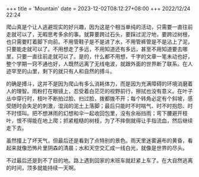 +++
title = 'Mountain'
date = 2023-12-02T08:12:27+08:00
+++
2022/12/24 22:24

爬山真是个让人逃避现实的好兴趣，因为这是个相当单纯的活动，只需要一直往前走就可以了，无暇思考多余的事。就算要跨过石头，要踩过泥泞地，要跨过树根，也只需要盯着脚下向前。不用管鞋子是不是进了水，不用管裤管是不是沾上了泥，只要能走就可以了。不用想走了多远，不用知道还有多远，甚至不用知道要去哪里，只要一直往前走就可以了。是的，什么都不用想，千字的文章一笔未动也好，整个学期一窍不通也好，人既然远离了无线电波，就跟外面的世界断了联系。在人迹罕至的山里，剩下的就只有人和自然的搏斗。

的确是搏斗，这并不是因为爬山有多么消耗体力，而是因为充满障碍的环境消磨着人的理智。雨粉打在眼镜上，忍受着白茫茫的视野前行，擦拭也没有意义。在叶子丛中穿行时，枝叶不断拍过脸、扫过脸，拨都拨不开；每个转角必定有个斜坡，感受随时会失足的刺激，湿润的泥土上落脚；最后只能时不时喘气、时不时抱怨、时不时怪叫。把不想淋雨的幻想和伞一起收回包里，没有余裕挡雨；弯下腰避开枝叶，恨不得能在地上爬；抓紧粗糙的树枝，为了不摔倒就得让手指流血，然后继续走下去。

虽然撞上了坏天气，但最后还是看到了点特别的景色。雨天里迷雾遍布的黄昏，看起来就像恐怖片里阴森的清晨；水和天空交汇成一线白光，就像是世界的尽头。

不过最后还是到不了目的地。路上遇到回家的末班车就赶紧上车了。在大自然逃离的时间，顶多就能持续一天啊。